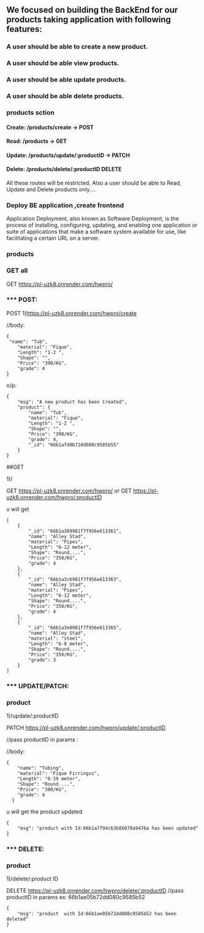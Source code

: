 

##  We focused on building the BackEnd for our products taking application with following features:

### A user should be able to create a new product.
### A user should be able view  products.
### A user should be able update  products.
### A user should be able delete products.

### products  sction

#### Create: /products/create → POST

#### Read: /products → GET

#### Update: /products/update/:productID → PATCH

#### Delete: /products/delete/:productID DELETE

All these routes will be restricted,
Also a user should be able to Read,
Update and Delete products only....


### Deploy BE application ,create frontend
Application Deployment, also known as Software Deployment, is the process of installing, configuring, updating, and enabling one application or suite of applications that make a software system available for use, like facilitating a certain URL on a server.


### products
### GET all 
GET https://pl-uzk8.onrender.com/hwpro/

### *** POST:

POST 
1)https://pl-uzk8.onrender.com/hwpro/create

//body:
```
{
 "name": "Tub",
    "material": "Fique",
    "Length": "1-2 ",
    "Shape": "",
    "Price": "390/KG",
    "grade": 4
}
```
o/p:
```
{
    "msg": "A new product has been Created",
    "product": {
        "name": "Tub",
        "material": "Fique",
        "Length": "1-2 ",
        "Shape": "",
        "Price": "390/KG",
        "grade": 4,
        "_id": "66b1afd0b72dd080c9585b55"
    }
}
```

##GET

1)/

GET https://pl-uzk8.onrender.com/hwpro/
or 
GET  https://pl-uzk8.onrender.com/hwpro/:productID

u will get 
```
[
    {
        "_id": "66b1a389981f7f956e613361",
        "name": "Alley Stad",
        "material": "Pipes",
        "Length": "6-12 meter",
        "Shape": "Round....",
        "Price": "350/KG",
        "grade": 4
    },
    {
        "_id": "66b1a3c6981f7f956e613363",
        "name": "Alley Stad",
        "material": "Pipes",
        "Length": "6-12 meter",
        "Shape": "Round....",
        "Price": "350/KG",
        "grade": 4
    },
    {
        "_id": "66b1a3e0981f7f956e613365",
        "name": "Alley Stad",
        "material": "steel",
        "Length": "6-8 meter",
        "Shape": "Round....",
        "Price": "350/KG",
        "grade": 3
    }
]

```

### *** UPDATE/PATCH:

### product
1)/update/:productID

PATCH https://pl-uzk8.onrender.com/hwpro/update/:productID

//pass productID in params :

//body:
```
{
    "name": "Tubing",
    "material": "Fique Firringss",
    "Length": "6-19 meter",
    "Shape": "Round....",
    "Price": "380/KG",
    "grade": 4
  }
```

u will get the product updated
```
{
    "msg": "product with Id:66b1a7f94c63b8b078a9476a has been updated"
}

```

### *** DELETE:
### product
1)/delete/:product ID

DELETE https://pl-uzk8.onrender.com/hwpro/delete/:productID
//pass productID in params ex: 66b1ae05b72dd080c9585b52
```
{
    "msg": "product  with Id:66b1ae05b72dd080c9585b52 has been deleted"
}

```

